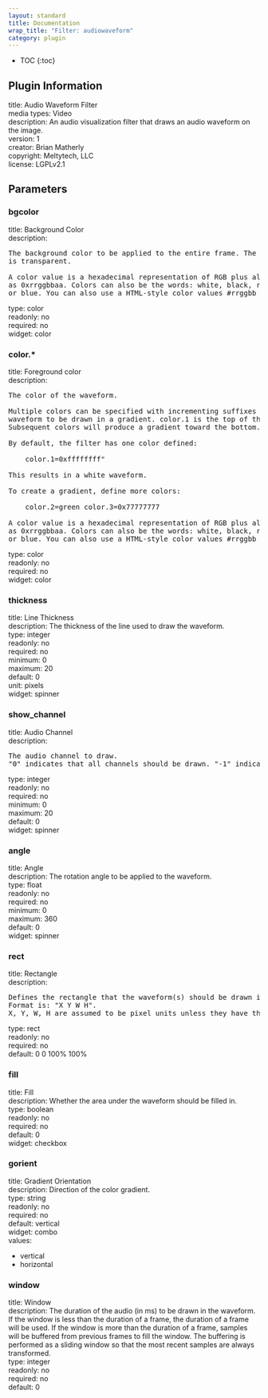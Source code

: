 ```yaml
---
layout: standard
title: Documentation
wrap_title: "Filter: audiowaveform"
category: plugin
---
```

* TOC
{:toc}

## Plugin Information

title: Audio Waveform Filter  
media types:
Video  
description: An audio visualization filter that draws an audio waveform on the image.  
version: 1  
creator: Brian Matherly  
copyright: Meltytech, LLC  
license: LGPLv2.1  

## Parameters

### bgcolor

title: Background Color    
description:
<pre>
The background color to be applied to the entire frame. The default color
is transparent.

A color value is a hexadecimal representation of RGB plus alpha channel
as 0xrrggbbaa. Colors can also be the words: white, black, red, green,
or blue. You can also use a HTML-style color values #rrggbb or #aarrggbb.
</pre>
type: color  
readonly: no  
required: no  
widget: color  

### color.*

title: Foreground color    
description:
<pre>
The color of the waveform.

Multiple colors can be specified with incrementing suffixes to cause the
waveform to be drawn in a gradient. color.1 is the top of the waveform.
Subsequent colors will produce a gradient toward the bottom.

By default, the filter has one color defined:

    color.1=0xffffffff"

This results in a white waveform.

To create a gradient, define more colors:

    color.2=green color.3=0x77777777

A color value is a hexadecimal representation of RGB plus alpha channel
as 0xrrggbbaa. Colors can also be the words: white, black, red, green,
or blue. You can also use a HTML-style color values #rrggbb or #aarrggbb.
</pre>
type: color  
readonly: no  
required: no  
widget: color  

### thickness

title: Line Thickness    
description:
The thickness of the line used to draw the waveform.  
type: integer  
readonly: no  
required: no  
minimum: 0  
maximum: 20  
default: 0  
unit: pixels  
widget: spinner  

### show_channel

title: Audio Channel    
description:
<pre>
The audio channel to draw.
"0" indicates that all channels should be drawn. "-1" indicates that all channels will be added together in a single waveform.
</pre>
type: integer  
readonly: no  
required: no  
minimum: 0  
maximum: 20  
default: 0  
widget: spinner  

### angle

title: Angle    
description:
The rotation angle to be applied to the waveform.  
type: float  
readonly: no  
required: no  
minimum: 0  
maximum: 360  
default: 0  
widget: spinner  

### rect

title: Rectangle    
description:
<pre>
Defines the rectangle that the waveform(s) should be drawn in.
Format is: "X Y W H".
X, Y, W, H are assumed to be pixel units unless they have the suffix '%'.
</pre>
type: rect  
readonly: no  
required: no  
default: 0 0 100% 100%  

### fill

title: Fill    
description:
Whether the area under the waveform should be filled in.  
type: boolean  
readonly: no  
required: no  
default: 0  
widget: checkbox  

### gorient

title: Gradient Orientation    
description:
Direction of the color gradient.  
type: string  
readonly: no  
required: no  
default: vertical  
widget: combo  
values:  

* vertical
* horizontal

### window

title: Window    
description:
The duration of the audio (in ms) to be drawn in the waveform. If the window is less than the duration of a frame, the duration of a frame will be used. If the window is more than the duration of a frame, samples will be buffered from previous frames to fill the window. The buffering is performed as a sliding window so that the most recent samples are always transformed.  
type: integer  
readonly: no  
required: no  
default: 0  

